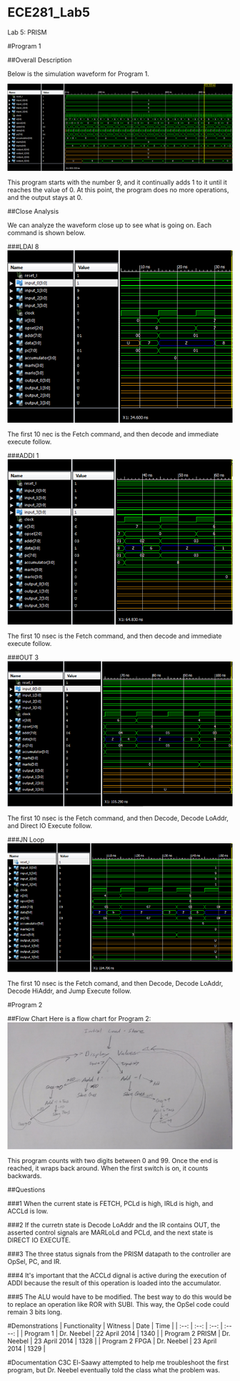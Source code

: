 ECE281_Lab5
===========

Lab 5: PRISM

#Program 1

##Overall Description

Below is the simulation waveform for Program 1.

![alt text](https://github.com/JasperArneberg/ECE281_Lab5/blob/master/entire_waveform.png?raw=true "Entire Waveform")

This program starts with the number 9, and it continually adds 1 to it until it reaches the value of 0. At this point, the program does no more operations, and the output stays at 0. 

##Close Analysis

We can analyze the waveform close up to see what is going on. Each command is shown below. 

###LDAI 8
![alt text](https://github.com/JasperArneberg/ECE281_Lab5/blob/master/ldai8.png?raw=true "LDAI 8")

The first 10 nec is the Fetch command, and then decode and immediate execute follow.

###ADDI 1
![alt text](https://github.com/JasperArneberg/ECE281_Lab5/blob/master/addi1.png?raw=true "ADDI 1")

The first 10 nsec is the Fetch command, and then decode and immediate execute follow.

###OUT 3
![alt text](https://github.com/JasperArneberg/ECE281_Lab5/blob/master/out3.png?raw=true "ADDI 1")

The first 10 nsec is the Fetch command, and then Decode, Decode LoAddr, and Direct IO Execute follow.

###JN Loop
![alt text](https://github.com/JasperArneberg/ECE281_Lab5/blob/master/jnloop.png?raw=true "JN Loop")

The first 10 nsec is the Fetch comand, and then Decode, Decode LoAddr, Decode HiAddr, and Jump Execute follow.

#Program 2

##Flow Chart
Here is a flow chart for Program 2:
![alt text](https://github.com/JasperArneberg/ECE281_Lab5/blob/master/flow_chart.jpg?raw=true "Program 2 Flow Chart")

This program counts with two digits between 0 and 99. Once the end is reached, it wraps back around. When the first switch is on, it counts backwards.

##Questions

###1
When the current state is FETCH, PCLd is high, IRLd is high, and ACCLd is low.

###2
If the curretn state is Decode LoAddr and the IR contains OUT, the asserted control signals are MARLoLd and PCLd, and the next state is DIRECT IO EXECUTE.

###3
The three status signals from the PRISM datapath to the controller are OpSel, PC, and IR.

###4
It's important that the ACCLd dignal is active during the execution of ADDI because the result of this operation is loaded into the accumulator.

###5
The ALU would have to be modified. The best way to do this would be to replace an operation like ROR with SUBI. This way, the OpSel code could remain 3 bits long.

#Demonstrations
| Functionality | Witness | Date | Time |
| :--: | :--: | :--: | :----: |
| Program 1 | Dr. Neebel | 22 April 2014 | 1340 |
| Program 2 PRISM | Dr. Neebel | 23 April 2014 | 1328 |
| Program 2 FPGA | Dr. Neebel | 23 April 2014 | 1329 |

#Documentation
C3C El-Saawy attempted to help me troubleshoot the first program, but Dr. Neebel eventually told the class what the problem was.
